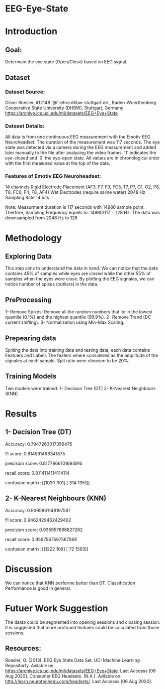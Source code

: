 # EEG-Eye-State

# Introduction
## Goal: 
Determain the eye state (Open/Close) based on EEG signal.

## Dataset
### Dataset Source:
Oliver Roesler, it12148 '@' lehre.dhbw-stuttgart.de , Baden-Wuerttemberg Cooperative State University (DHBW), Stuttgart, Germany
https://archive.ics.uci.edu/ml/datasets/EEG+Eye+State

### Dataset Details:
All data is from one continuous EEG measurement with the Emotiv EEG Neuroheadset. The duration of the measurement was 117 seconds. The eye state was detected via a camera during the EEG measurement and added later manually to the file after analysing the video frames. '1' indicates the eye-closed and '0' the eye-open state. All values are in chronological order with the first measured value at the top of the data.

### Features of Emotiv EEG Neuroheadset:
14 channels
Rigid Electrode Placement (AF3, F7, F3, FC5, T7, P7, O1, O2, P8, T8, FC6, F4, F8, AF4)
Wet Electrodes (require saline water)
2048 Hz Sampling Rate
14 bits

Note: Measurment duration is 117 seconds with 14980 sample point. Therfore, Sampling Frequency equels to: 14980/117 = 128 Hz.
The data was downsampled from 2048 Hz to 128

# Methodology

## Exploring Data
This step aims to understand the data in hand.
We can notice that the data contains 45% of samples while eyes are closed while the other 55% of samples when the eyes were close.
By plotting the EEG signales, we can notice number of spikes (outliers) in the data.

## PreProcessing
1- Remove Spikes: Remove all the random numbers that lie in the lowest quantile (0.1%) and the highest quantile (99.9%).
2- Remove Trend (DC current shifting).
3- Normalization using Min-Max Scaling.

## Prepearing data
Spliting the data into training data and testing data, each data contains Featuers and Labels
The featers where considered as the amplitude of the signales at each sample.
Spit ratio were choosen to be 20%.

## Training Models
Two models were trained:
1- Decision Tree (DT)
2- K-Nearest Neighbours (KNN)

# Results
## 1- Decision Tree (DT)
Accuracy:         0.7947263017356475

f1        score:  0.814591498341875
            
precision score:  0.8177966101694916

recall    score:  0.8114114114114114

confusion matrix: [[1030  301]
                   [ 314 1351]]

## 2- K-Nearest Neighbours (KNN)
Accuracy:         0.9395861148197597

f1        score:  0.9462429462429462

precision score:  0.935957696827262

recall    score:  0.9567567567567568


confusion matrix: [[1222  109]
                   [ 72 1593]]

# Discussion
We can notice that KNN performe better than DT.
Classification Performance is good in general.

# Futuer Work Suggestion
The daata could be segmented into opening sessions and clossing session.
It is suggested that more profound featuers could be calculated from those sessions.

## Resources:
Roesler, O. (2013). EEG Eye State Data Set. UCI Machine Learning Repositorty. Avilable on: https://archive.ics.uci.edu/ml/datasets/EEG+Eye+State. Last Accesss [06 Aug 2020].
Consumer EEG Headsets. (N.A.). Avilable on: http://learn.neurotechedu.com/headsets/. Last Accesss [06 Aug 2020].
